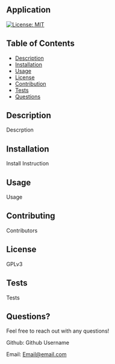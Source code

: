 
## Application
[![License: MIT](https://img.shields.io/badge/License-MIT-yellow.svg)](https://opensource.org/licenses/MIT)
## Table of Contents
- [Description](#Description)
- [Installation](#Installation)
- [Usage](#Usage)
- [License](#License)
- [Contribution](#Contribution)
- [Tests](#Tests)
- [Questions](#Questions)

## Description
Descrption

## Installation
Install Instruction

## Usage
Usage


## Contributing
Contributors

## License
GPLv3

## Tests
Tests

## Questions?
Feel free to reach out with any questions!

Github: Github Username

Email: Email@email.com

